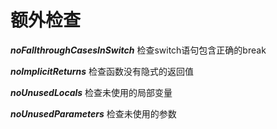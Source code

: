 # 额外检查
***noFallthroughCasesInSwitch***
检查switch语句包含正确的break

***noImplicitReturns***
检查函数没有隐式的返回值

***noUnusedLocals***
检查未使用的局部变量

***noUnusedParameters***
检查未使用的参数